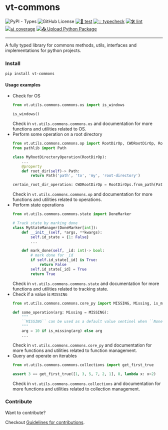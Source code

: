 # vt-commons

![PyPI - Types](https://img.shields.io/pypi/types/vt-commons)
![GitHub License](https://img.shields.io/github/license/Vaastav-Technologies/py-commons)
[![🔧 test](https://github.com/Vaastav-Technologies/py-commons/actions/workflows/test.yml/badge.svg)](https://github.com/Vaastav-Technologies/py-commons/actions/workflows/test.yml)
[![💡 typecheck](https://github.com/Vaastav-Technologies/py-commons/actions/workflows/typecheck.yml/badge.svg)](https://github.com/Vaastav-Technologies/py-commons/actions/workflows/typecheck.yml)
[![🛠️ lint](https://github.com/Vaastav-Technologies/py-commons/actions/workflows/lint.yml/badge.svg)](https://github.com/Vaastav-Technologies/py-commons/actions/workflows/lint.yml)
[![📊 coverage](https://codecov.io/gh/Vaastav-Technologies/py-commons/branch/main/graph/badge.svg)](https://codecov.io/gh/Vaastav-Technologies/py-commons)
[![📤 Upload Python Package](https://github.com/Vaastav-Technologies/py-commons/actions/workflows/python-publish.yml/badge.svg)](https://github.com/Vaastav-Technologies/py-commons/actions/workflows/python-publish.yml)

---
A fully typed library for commons methods, utils, interfaces and implementations for python projects.

### Install

```shell
pip install vt-commons
```

#### Usage examples

- Check for OS
    ```python
    from vt.utils.commons.commons.os import is_windows

    is_windows()
    ```
    Check in `vt.utils.commons.commons.os` and documentation for more functions and utilities related to OS.
- Perform some operation on a root directory
    ```python
    from vt.utils.commons.commons.op import RootDirOp, CWDRootDirOp, RootDirOps
    from pathlib import Path

    class MyRootDirectoryOperation(RootDirOp):
        ...
        @property
        def root_dir(self)-> Path:
            return Path('path', 'to', 'my', 'root-directory')

    certain_root_dir_operation: CWDRootDirOp = RootDirOps.from_path(Path('path', 'to', 'my', 'root-directory'))
    ```
    Check in `vt.utils.commons.commons.op` and documentation for more functions and utilities related to operations.
- Perform state operations
    ```python
    from vt.utils.commons.commons.state import DoneMarker

    # Track state by marking done
    class MyStateManager(DoneMarker[int]):
        def __init__(self, *args, **kwargs):
            self.id_state = {1: False}
            ...

        def mark_done(self, _id: int)-> bool:
            # mark done for _id
            if self.id_state[_id] is True:
                return False
            self.id_state[_id] = True
            return True
    ```
    Check in `vt.utils.commons.commons.state` and documentation for more functions and utilities related to tracking state.
- Check if a value is `MISSING`
    ```python
    from vt.utils.commons.commons.core_py import MISSING, Missing, is_missing

    def some_operation(arg: Missing = MISSING):
        """
        ``MISSING`` can be used as a default value sentinel when ``None`` is a valid value for arg.
        """
        arg = 10 if is_missing(arg) else arg
        ...
    ```
    Check in `vt.utils.commons.commons.core_py` and documentation for more functions and utilities related to function management.
- Query and operate on iterables
    ```python
    from vt.utils.commons.commons.collections import get_first_true

    assert 3 == get_first_true([1, 3, 5, 7, 2, 1], 8, lambda x: x>2)
    ```
    Check in `vt.utils.commons.commons.collections` and documentation for more functions and utilities related to collection management.


### Contribute

Want to contribute?

Checkout [Guidelines for contributions](CONTRIBUTING.md).
